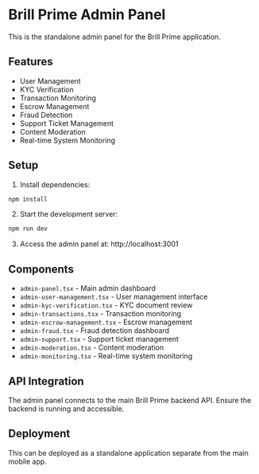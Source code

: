 
# Brill Prime Admin Panel

This is the standalone admin panel for the Brill Prime application.

## Features

- User Management
- KYC Verification
- Transaction Monitoring
- Escrow Management
- Fraud Detection
- Support Ticket Management
- Content Moderation
- Real-time System Monitoring

## Setup

1. Install dependencies:
```bash
npm install
```

2. Start the development server:
```bash
npm run dev
```

3. Access the admin panel at: http://localhost:3001

## Components

- `admin-panel.tsx` - Main admin dashboard
- `admin-user-management.tsx` - User management interface
- `admin-kyc-verification.tsx` - KYC document review
- `admin-transactions.tsx` - Transaction monitoring
- `admin-escrow-management.tsx` - Escrow management
- `admin-fraud.tsx` - Fraud detection dashboard
- `admin-support.tsx` - Support ticket management
- `admin-moderation.tsx` - Content moderation
- `admin-monitoring.tsx` - Real-time system monitoring

## API Integration

The admin panel connects to the main Brill Prime backend API. Ensure the backend is running and accessible.

## Deployment

This can be deployed as a standalone application separate from the main mobile app.
